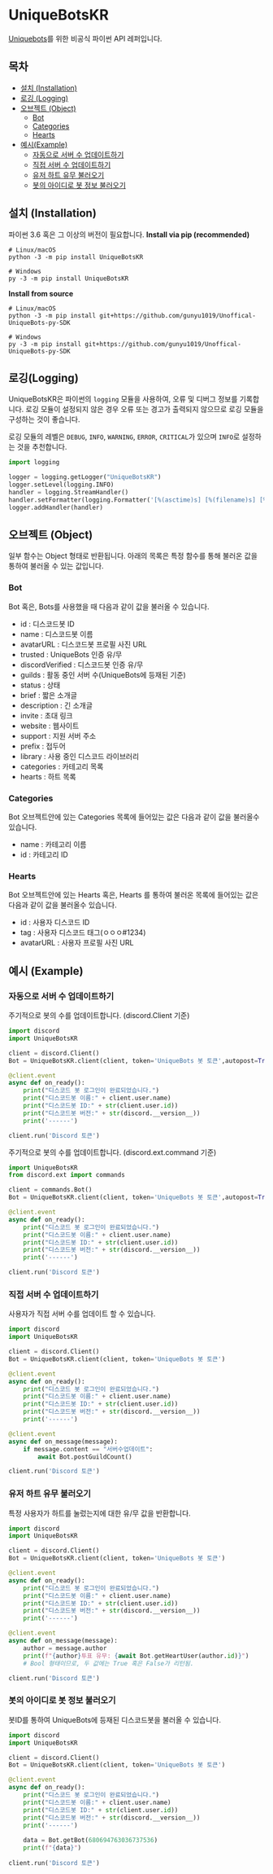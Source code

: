 # UniqueBotsKR
[Uniquebots](https://uniquebots.kr/)를 위한 비공식 파이썬 API 레퍼입니다.

## 목차
* [설치 (Installation)](#설치-Installation)
* [로깅 (Logging)](#로깅-Logging)
* [오브젝트 (Object)](#오브젝트-Object)
  * [Bot](#Bot)
  * [Categories](#Categories)
  * [Hearts](#Hearts)
* [예시(Example)](#예시-Example)
  * [자동으로 서버 수 업데이트하기](#자동으로-서버-수-업데이트하기)
  * [직접 서버 수 업데이트하기](#직접-서버-수-업데이트하기)
  * [유저 하트 유무 불러오기](#유저-하트-유무-불러오기)
  * [봇의 아이디로 봇 정보 불러오기](#봇의-아이디로-봇-정보-불러오기)


## 설치 (Installation)
파이썬 3.6 혹은 그 이상의 버전이 필요합니다.
**Install via pip (recommended)**
```
# Linux/macOS
python -3 -m pip install UniqueBotsKR

# Windows
py -3 -m pip install UniqueBotsKR
```

**Install from source**
```
# Linux/macOS
python -3 -m pip install git+https://github.com/gunyu1019/Unoffical-UniqueBots-py-SDK

# Windows
py -3 -m pip install git+https://github.com/gunyu1019/Unoffical-UniqueBots-py-SDK
```
## 로깅(Logging)
UniqueBotsKR은 파이썬의 `logging` 모듈을 사용하여, 오류 및 디버그 정보를 기록합니다.
로깅 모듈이 설정되지 않은 경우 오류 또는 경고가 출력되지 않으므로 로깅 모듈을 구성하는 것이 좋습니다.

로깅 모듈의 레벨은 `DEBUG`, `INFO`, `WARNING`, `ERROR`, `CRITICAL`가 있으며 `INFO`로 설정하는 것을 추천합니다.
```python
import logging

logger = logging.getLogger("UniqueBotsKR")
logger.setLevel(logging.INFO)
handler = logging.StreamHandler()
handler.setFormatter(logging.Formatter('[%(asctime)s] [%(filename)s] [%(name)s:%(module)s] [%(levelname)s]: %(message)s'))
logger.addHandler(handler)
```

## 오브젝트 (Object)
일부 함수는 Object 형태로 반환됩니다. 아래의 목록은 특정 함수를 통해 불러온 값을 통하여 불러올 수 있는 값입니다.

### Bot
Bot 혹은, Bots를 사용했을 때 다음과 같이 값을 불러올 수 있습니다.
* id : 디스코드봇 ID
* name : 디스코드봇 이름
* avatarURL : 디스코드봇 프로필 사진 URL 
* trusted : UniqueBots 인증 유/무
* discordVerified : 디스코드봇 인증 유/무
* guilds : 활동 중인 서버 수(UniqueBots에 등재된 기준)
* status : 상태
* brief : 짧은 소개글
* description : 긴 소개글
* invite : 초대 링크
* website : 웹사이트
* support : 지원 서버 주소
* prefix : 접두어
* library : 사용 중인 디스코드 라이브러리
* categories : 카테고리 목록
* hearts : 하트 목록

### Categories
Bot 오브젝트안에 있는 Categories 목록에 들어있는 값은 다음과 같이 값을 불러올수 있습니다.
* name : 카테고리 이름
* id : 카테고리 ID

### Hearts
Bot 오브젝트안에 있는 Hearts 혹은, Hearts 를 통하여 불러온 목록에 들어있는 값은 다음과 같이 값을 불러올수 있습니다.
* id : 사용자 디스코드 ID
* tag : 사용자 디스코드 태그(ㅇㅇㅇ#1234) 
* avatarURL : 사용자 프로필 사진 URL

## 예시 (Example)
### 자동으로 서버 수 업데이트하기
주기적으로 봇의 수를 업데이트합니다. (discord.Client 기준)
```python
import discord
import UniqueBotsKR

client = discord.Client()
Bot = UniqueBotsKR.client(client, token='UniqueBots 봇 토큰',autopost=True)

@client.event
async def on_ready():
    print("디스코드 봇 로그인이 완료되었습니다.")
    print("디스코드봇 이름:" + client.user.name)
    print("디스코드봇 ID:" + str(client.user.id))
    print("디스코드봇 버전:" + str(discord.__version__))
    print('------')

client.run('Discord 토큰')
```

주기적으로 봇의 수를 업데이트합니다. (discord.ext.command 기준)
```python
import UniqueBotsKR
from discord.ext import commands

client = commands.Bot()
Bot = UniqueBotsKR.client(client, token='UniqueBots 봇 토큰',autopost=True)

@client.event
async def on_ready():
    print("디스코드 봇 로그인이 완료되었습니다.")
    print("디스코드봇 이름:" + client.user.name)
    print("디스코드봇 ID:" + str(client.user.id))
    print("디스코드봇 버전:" + str(discord.__version__))
    print('------')

client.run('Discord 토큰')
```

### 직접 서버 수 업데이트하기
사용자가 직접 서버 수를 업데이트 할 수 있습니다.
```python
import discord
import UniqueBotsKR

client = discord.Client()
Bot = UniqueBotsKR.client(client, token='UniqueBots 봇 토큰')

@client.event
async def on_ready():
    print("디스코드 봇 로그인이 완료되었습니다.")
    print("디스코드봇 이름:" + client.user.name)
    print("디스코드봇 ID:" + str(client.user.id))
    print("디스코드봇 버전:" + str(discord.__version__))
    print('------')

@client.event
async def on_message(message):
    if message.content == "서버수업데이트":
        await Bot.postGuildCount()

client.run('Discord 토큰')
```

### 유저 하트 유무 불러오기
특정 사용자가 하트를 눌렀는지에 대한 유/무 값을 반환합니다.
```python
import discord
import UniqueBotsKR

client = discord.Client()
Bot = UniqueBotsKR.client(client, token='UniqueBots 봇 토큰')

@client.event
async def on_ready():
    print("디스코드 봇 로그인이 완료되었습니다.")
    print("디스코드봇 이름:" + client.user.name)
    print("디스코드봇 ID:" + str(client.user.id))
    print("디스코드봇 버전:" + str(discord.__version__))
    print('------')

@client.event
async def on_message(message):
    author = message.author
    print(f"{author}투표 유무: {await Bot.getHeartUser(author.id)}")
    # Bool 형태이므로, 두 값에는 True 혹은 False가 리턴됨.

client.run('Discord 토큰')
```

### 봇의 아이디로 봇 정보 불러오기
봇ID를 통하여 UniqueBots에 등재된 디스코드봇을 불러올 수 있습니다.
```python
import discord
import UniqueBotsKR

client = discord.Client()
Bot = UniqueBotsKR.client(client, token='UniqueBots 봇 토큰')

@client.event
async def on_ready():
    print("디스코드 봇 로그인이 완료되었습니다.")
    print("디스코드봇 이름:" + client.user.name)
    print("디스코드봇 ID:" + str(client.user.id))
    print("디스코드봇 버전:" + str(discord.__version__))
    print('------')
    
    data = Bot.getBot(680694763036737536)
    print(f"{data}")
    
client.run('Discord 토큰')
```
